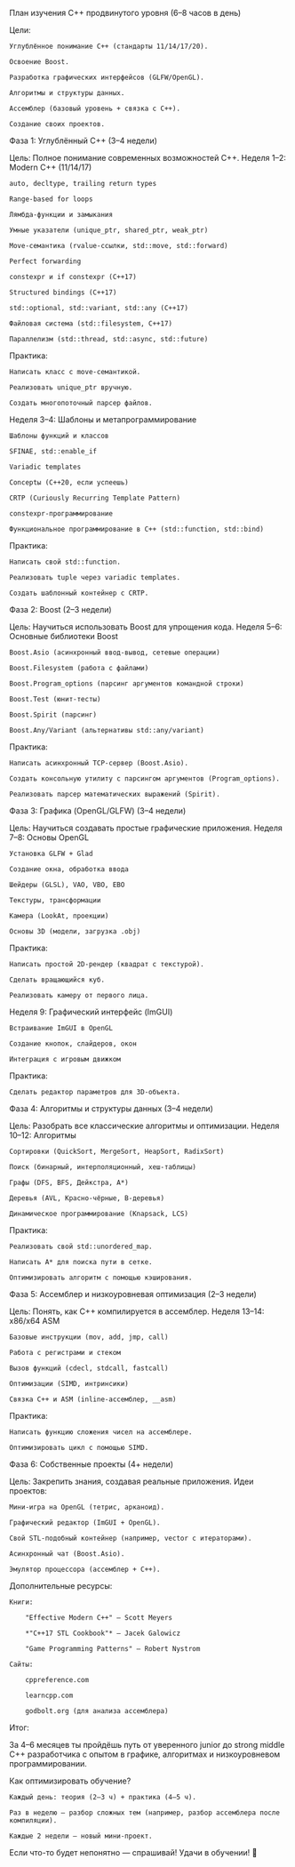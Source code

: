 План изучения C++ продвинутого уровня (6–8 часов в день)

Цели:

    Углублённое понимание C++ (стандарты 11/14/17/20).

    Освоение Boost.

    Разработка графических интерфейсов (GLFW/OpenGL).

    Алгоритмы и структуры данных.

    Ассемблер (базовый уровень + связка с C++).

    Создание своих проектов.

Фаза 1: Углублённый C++ (3–4 недели)

Цель: Полное понимание современных возможностей C++.
Неделя 1–2: Modern C++ (11/14/17)

    auto, decltype, trailing return types

    Range-based for loops

    Лямбда-функции и замыкания

    Умные указатели (unique_ptr, shared_ptr, weak_ptr)

    Move-семантика (rvalue-ссылки, std::move, std::forward)

    Perfect forwarding

    constexpr и if constexpr (C++17)

    Structured bindings (C++17)

    std::optional, std::variant, std::any (C++17)

    Файловая система (std::filesystem, C++17)

    Параллелизм (std::thread, std::async, std::future)

Практика:

    Написать класс с move-семантикой.

    Реализовать unique_ptr вручную.

    Создать многопоточный парсер файлов.

Неделя 3–4: Шаблоны и метапрограммирование

    Шаблоны функций и классов

    SFINAE, std::enable_if

    Variadic templates

    Conceptы (C++20, если успеешь)

    CRTP (Curiously Recurring Template Pattern)

    constexpr-программирование

    Функциональное программирование в C++ (std::function, std::bind)

Практика:

    Написать свой std::function.

    Реализовать tuple через variadic templates.

    Создать шаблонный контейнер с CRTP.

Фаза 2: Boost (2–3 недели)

Цель: Научиться использовать Boost для упрощения кода.
Неделя 5–6: Основные библиотеки Boost

    Boost.Asio (асинхронный ввод-вывод, сетевые операции)

    Boost.Filesystem (работа с файлами)

    Boost.Program_options (парсинг аргументов командной строки)

    Boost.Test (юнит-тесты)

    Boost.Spirit (парсинг)

    Boost.Any/Variant (альтернативы std::any/variant)

Практика:

    Написать асинхронный TCP-сервер (Boost.Asio).

    Создать консольную утилиту с парсингом аргументов (Program_options).

    Реализовать парсер математических выражений (Spirit).

Фаза 3: Графика (OpenGL/GLFW) (3–4 недели)

Цель: Научиться создавать простые графические приложения.
Неделя 7–8: Основы OpenGL

    Установка GLFW + Glad

    Создание окна, обработка ввода

    Шейдеры (GLSL), VAO, VBO, EBO

    Текстуры, трансформации

    Камера (LookAt, проекции)

    Основы 3D (модели, загрузка .obj)

Практика:

    Написать простой 2D-рендер (квадрат с текстурой).

    Сделать вращающийся куб.

    Реализовать камеру от первого лица.

Неделя 9: Графический интерфейс (ImGUI)

    Встраивание ImGUI в OpenGL

    Создание кнопок, слайдеров, окон

    Интеграция с игровым движком

Практика:

    Сделать редактор параметров для 3D-объекта.

Фаза 4: Алгоритмы и структуры данных (3–4 недели)

Цель: Разобрать все классические алгоритмы и оптимизации.
Неделя 10–12: Алгоритмы

    Сортировки (QuickSort, MergeSort, HeapSort, RadixSort)

    Поиск (бинарный, интерполяционный, хеш-таблицы)

    Графы (DFS, BFS, Дейкстра, A*)

    Деревья (AVL, Красно-чёрные, B-деревья)

    Динамическое программирование (Knapsack, LCS)

Практика:

    Реализовать свой std::unordered_map.

    Написать A* для поиска пути в сетке.

    Оптимизировать алгоритм с помощью кэширования.

Фаза 5: Ассемблер и низкоуровневая оптимизация (2–3 недели)

Цель: Понять, как C++ компилируется в ассемблер.
Неделя 13–14: x86/x64 ASM

    Базовые инструкции (mov, add, jmp, call)

    Работа с регистрами и стеком

    Вызов функций (cdecl, stdcall, fastcall)

    Оптимизации (SIMD, интринсики)

    Связка C++ и ASM (inline-ассемблер, __asm)

Практика:

    Написать функцию сложения чисел на ассемблере.

    Оптимизировать цикл с помощью SIMD.

Фаза 6: Собственные проекты (4+ недели)

Цель: Закрепить знания, создавая реальные приложения.
Идеи проектов:

    Мини-игра на OpenGL (тетрис, арканоид).

    Графический редактор (ImGUI + OpenGL).

    Свой STL-подобный контейнер (например, vector с итераторами).

    Асинхронный чат (Boost.Asio).

    Эмулятор процессора (ассемблер + C++).

Дополнительные ресурсы:

    Книги:

        "Effective Modern C++" — Scott Meyers

        *"C++17 STL Cookbook"* — Jacek Galowicz

        "Game Programming Patterns" — Robert Nystrom

    Сайты:

        cppreference.com

        learncpp.com

        godbolt.org (для анализа ассемблера)

Итог:

За 4–6 месяцев ты пройдёшь путь от уверенного junior до strong middle C++ разработчика с опытом в графике, алгоритмах и низкоуровневом программировании.

Как оптимизировать обучение?

    Каждый день: теория (2–3 ч) + практика (4–5 ч).

    Раз в неделю — разбор сложных тем (например, разбор ассемблера после компиляции).

    Каждые 2 недели — новый мини-проект.

Если что-то будет непонятно — спрашивай! Удачи в обучении! 🚀
